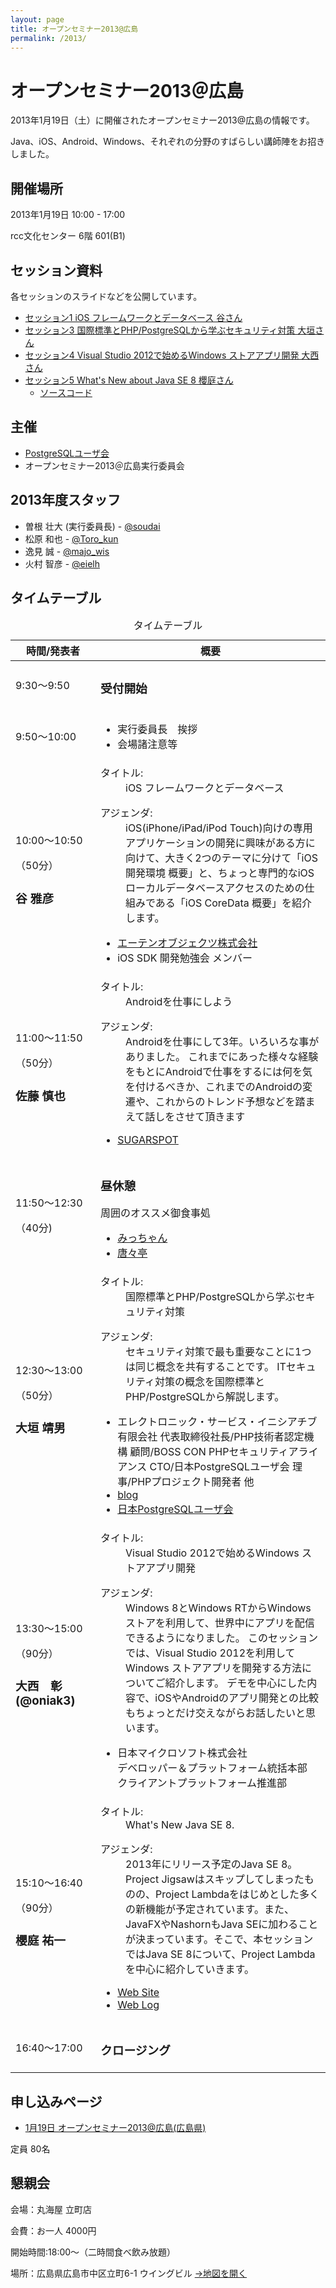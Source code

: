 ```yaml
---
layout: page
title: オープンセミナー2013@広島
permalink: /2013/
---
```


# オープンセミナー2013＠広島

2013年1月19日（土）に開催されたオープンセミナー2013@広島の情報です。

Java、iOS、Android、Windows、それぞれの分野のすばらしい講師陣をお招きしました。

## 開催場所

2013年1月19日 10:00 - 17:00

rcc文化センター 6階 601(B1)

## セッション資料

各セッションのスライドなどを公開しています。

* [セッション1 iOS フレームワークとデータベース 谷さん](http://www.slideshare.net/masahikotani7/2013-16092676?ref=http://www.facebook.com/l.php?u=http%3A%2F%2Fwww.slideshare.net%2Fslideshow%2Fembed_code%2F16092676&h=EAQFAd-Fd)
* [セッション3 国際標準とPHP/PostgreSQLから学ぶセキュリティ対策 大垣さん](http://blog.ohgaki.net/2013)
* [セッション4 Visual Studio 2012で始めるWindows ストアアプリ開発 大西さん](http://www.slideshare.net/oniak3/windows-16063671)
* [セッション5 What's New about Java SE 8 櫻庭さん](http://www.slideshare.net/skrb/whatsnewaboutjava8)
  * [ソースコード](https://github.com/skrb/whatsnewaboutjavase8)

## 主催

* [PostgreSQLユーザ会](http://www.postgresql.jp/)
* オープンセミナー2013＠広島実行委員会

## 2013年度スタッフ

* 曽根 壮大 (実行委員長) - [@soudai](https://twitter.com/soudai1025)
* 松原 和也 - [@Toro_kun](https://twitter.com/Toro_kun)
* 逸見 誠 - [@majo_wis](https://twitter.com/mako_wis)
* 火村 智彦 - [@eielh](https://twitter.com/eielh)

## タイムテーブル

<table class="table">
  <caption>タイムテーブル</caption>
    <thead>
        <tr>
            <th width="120px">時間/発表者</th>
            <th>概要</th>
        </tr>
    </thead>
    <tbody>
        <tr>
            <td>9:30～9:50</td>
            <td><h3>受付開始</h3></td>
        </tr>
        <tr>
            <td>9:50～10:00</td>
            <td>
                <ul>
                    <li>実行委員長　挨拶</li>
                    <li>会場諸注意等</li>
                </ul>
            </td>
        </tr>
        <tr>
            <td>
                <p>10:00～10:50</p>
                <p>（50分）</p>
                <h3>谷 雅彦</h3>
            </td>
            <td>
                <dl><dt>タイトル:</dt><dd>iOS フレームワークとデータベース</dd></dl>
                <dl><dt>アジェンダ:</dt><dd>
                        iOS(iPhone/iPad/iPod Touch)向けの専用アプリケーションの開発に興味がある方に向けて、大きく2つのテーマに分けて「iOS 開発環境 概要」と、ちょっと専門的なiOSローカルデータベースアクセスのための仕組みである「iOS CoreData 概要」を紹介します。
                    </dd>
                </dl>
                <ul>
                    <li><a href="http://www.a10-objects.jp/">エーテンオブジェクツ株式会社</a></li>
                    <li>iOS SDK 開発勉強会 メンバー</li>
                </ul>
            </td>
        </tr>
        <tr>
            <td>
                <p>11:00～11:50</p>
                <p>（50分）</p>
                <h3>佐藤 慎也</h3>
            </td>
            <td>
                <dl><dt>タイトル:</dt><dd>Androidを仕事にしよう</dd></dl>
                <dl><dt>アジェンダ:</dt>
                    <dd>
                        Androidを仕事にして3年。いろいろな事がありました。
                        これまでにあった様々な経験をもとにAndroidで仕事をするには何を気を付けるべきか、これまでのAndroidの変遷や、これからのトレンド予想などを踏まえて話しをさせて頂きます
                    </dd>
                </dl>
                <ul>
                    <li><a href="http://sugarspot.net/">SUGARSPOT</a></li>
                </ul>
            </td>
        </tr>
        <tr>
            <td>
               <p>11:50～12:30</p>
               <p>（40分)</p>
            </td>
            <td>
                <h3>昼休憩</h3>
                <p>周囲のオススメ御食事処</p>
                <ul>
                    <li><a href="https://plus.google.com/105971836957484279783/about?gl=jp&hl=ja">みっちゃん</a></li>
                    <li><a href="http://karakaratei.jp/">唐々亭</a></li>
                </ul>
            </td>
        </tr>
        <tr>
            <td>
                <p>12:30～13:00</p>
                <p>（50分）</p>
                <h3>大垣 靖男</h3>
            </td>
            <td>
                <dl><dt>タイトル:</dt><dd>国際標準とPHP/PostgreSQLから学ぶセキュリティ対策</dd></dl>
                <dl><dt>アジェンダ:</dt>
                    <dd>
                        セキュリティ対策で最も重要なことに1つは同じ概念を共有することです。
                        ITセキュリティ対策の概念を国際標準とPHP/PostgreSQLから解説します。
                    </dd>
                </dl>
                <ul>
                    <li>エレクトロニック・サービス・イニシアチブ有限会社 代表取締役社長/PHP技術者認定機構 顧問/BOSS CON PHPセキュリティアライアンス CTO/日本PostgreSQLユーザ会 理事/PHPプロジェクト開発者 他</li>
                    <li><a href="http://blog.ohgaki.net/">blog</a></li>
                    <li><a href="http://www.postgresql.jp/">日本PostgreSQLユーザ会</a></li>
                </ul>
            </td>
        </tr>
        <tr>
            <td>
                <p>13:30～15:00</p>
                <p>（90分）</p>
                <h3>大西　彰 (@oniak3)</h3>
            </td>
            <td>
                <dl><dt>タイトル:</dt><dd>Visual Studio 2012で始めるWindows ストアアプリ開発</dd></dl>
                <dl><dt>アジェンダ:</dt>
                    <dd>
                        Windows 8とWindows RTからWindows ストアを利用して、世界中にアプリを配信できるようになりました。
                        このセッションでは、Visual Studio 2012を利用してWindows ストアアプリを開発する方法についてご紹介します。
                        デモを中心にした内容で、iOSやAndroidのアプリ開発との比較もちょっとだけ交えながらお話したいと思います。
                    </dd>
                </dl>
                <ul>
                    <li>日本マイクロソフト株式会社<br />デベロッパー＆プラットフォーム統括本部<br />クライアントプラットフォーム推進部</li>
                </ul>
            </td>
        </tr>
        <tr>
            <td>
                <p>15:10～16:40</p>
                <p>（90分）</p>
                <h3>櫻庭 祐一</h3>
            </td>
            <td>
                <dl><dt>タイトル:</dt><dd>What's New Java SE 8.</dd></dl>
                <dl><dt>アジェンダ:</dt>
                    <dd>
                        2013年にリリース予定のJava SE 8。Project Jigsawはスキップしてしまったものの、Project Lambdaをはじめとした多くの新機能が予定されています。また、JavaFXやNashornもJava SEに加わることが決まっています。そこで、本セッションではJava SE 8について、Project Lambdaを中心に紹介していきます。
                    </dd>
                </dl>
                <ul>
                    <li><a href="http://www.javainthebox.net/">Web Site</a></li>
                    <li><a href="http://www.javainthebox.com/">Web Log</a></li>
                </ul>
            </td>
        </tr>
        <tr>
            <td>16:40～17:00</td>
            <td><h3>クロージング</h3></td>
        </tr>
    </tbody>
</table>

## 申し込みページ

* [1月19日 オープンセミナー2013@広島(広島県)](http://kokucheese.com/event/index/61288/)

定員 80名

## 懇親会

会場：丸海屋 立町店

会費：お一人 4000円

開始時間:18:00～（二時間食べ飲み放題）

場所：広島県広島市中区立町6-1 ウイングビル <a href="https://maps.google.co.jp/maps?f=q&hl=ja&q=%E5%BA%83%E5%B3%B6%E7%9C%8C%E5%BA%83%E5%B3%B6%E5%B8%82%E4%B8%AD%E5%8C%BA%E7%AB%8B%E7%94%BA6-1+%E3%82%A6%E3%82%A4%E3%83%B3%E3%82%B0%E3%83%93%E3%83%AB&ie=UTF8&z=14">→地図を開く</a>
